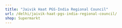 ```yaml
---
title: "Jaivik Haat PGS-India Regional Council"
url: /delhi/jaivik-haat-pgs-india-regional-council/
shop: Supermarkt
---
```

